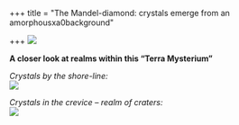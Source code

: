 +++
title = "The Mandel-diamond: crystals emerge from an amorphousxa0background"

+++
[![](https://lh6.googleusercontent.com/-3eblxZAP_5I/VDYt3_NAzMI/AAAAAAAADII/sM0bopBo8K8/s800/mandel_diamond.jpg)](https://picasaweb.google.com/lh/photo/fZjuF6xKNFWm1HYm9hNXudMTjNZETYmyPJy0liipFm0?feat=embedwebsite)

**A closer look at realms within this “Terra Mysterium”**

*Crystals by the shore-line:*  
[![](https://lh5.googleusercontent.com/-c5lzM7FbUYM/VDYt52nvGrI/AAAAAAAADHk/luuW0GMmqYA/s800/mandel_diamond_magified2.jpg)](https://picasaweb.google.com/lh/photo/nu2ddGpnehnwZ-poJGuej9MTjNZETYmyPJy0liipFm0?feat=embedwebsite)

*Crystals in the crevice – realm of craters:*  
[![](https://lh4.googleusercontent.com/-jCrlj1niNWI/VDYt5wUKJtI/AAAAAAAADHo/9u9w1b8jen4/s800/mandel_diamond_magified.jpg)](https://picasaweb.google.com/lh/photo/g994te68X_BiBD5OMyYYiNMTjNZETYmyPJy0liipFm0?feat=embedwebsite)
